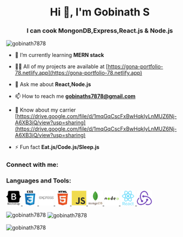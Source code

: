 <h1 align="center">Hi 👋, I'm Gobinath S</h1>
<h3 align="center">I can cook MongonDB,Express,React.js & Node.js</h3>

<p align="left"> <img src="https://komarev.com/ghpvc/?username=gobinath7878&label=Profile%20views&color=0e75b6&style=flat" alt="gobinath7878" /> </p>

- 🌱 I’m currently learning **MERN stack**

- 👨‍💻 All of my projects are available at [https://gona-portfolio-78.netlify.app](https://gona-portfolio-78.netlify.app)

- 💬 Ask me about **React,Node.js**

- 📫 How to reach me **gobinaths7878@gmail.com**

- 📄 Know about my carrier [https://drive.google.com/file/d/1mqGqCscFxBwHqkIyLnMUZ6Nj-A6XB3iQ/view?usp=sharing](https://drive.google.com/file/d/1mqGqCscFxBwHqkIyLnMUZ6Nj-A6XB3iQ/view?usp=sharing)

- ⚡ Fun fact **Eat.js/Code.js/Sleep.js**

<h3 align="left">Connect with me:</h3>
<p align="left">
</p>

<h3 align="left">Languages and Tools:</h3>
<p align="left"> <a href="https://getbootstrap.com" target="_blank" rel="noreferrer"> <img src="https://raw.githubusercontent.com/devicons/devicon/master/icons/bootstrap/bootstrap-plain-wordmark.svg" alt="bootstrap" width="40" height="40"/> </a> <a href="https://www.w3schools.com/css/" target="_blank" rel="noreferrer"> <img src="https://raw.githubusercontent.com/devicons/devicon/master/icons/css3/css3-original-wordmark.svg" alt="css3" width="40" height="40"/> </a> <a href="https://expressjs.com" target="_blank" rel="noreferrer"> <img src="https://raw.githubusercontent.com/devicons/devicon/master/icons/express/express-original-wordmark.svg" alt="express" width="40" height="40"/> </a> <a href="https://www.w3.org/html/" target="_blank" rel="noreferrer"> <img src="https://raw.githubusercontent.com/devicons/devicon/master/icons/html5/html5-original-wordmark.svg" alt="html5" width="40" height="40"/> </a> <a href="https://developer.mozilla.org/en-US/docs/Web/JavaScript" target="_blank" rel="noreferrer"> <img src="https://raw.githubusercontent.com/devicons/devicon/master/icons/javascript/javascript-original.svg" alt="javascript" width="40" height="40"/> </a> <a href="https://www.mongodb.com/" target="_blank" rel="noreferrer"> <img src="https://raw.githubusercontent.com/devicons/devicon/master/icons/mongodb/mongodb-original-wordmark.svg" alt="mongodb" width="40" height="40"/> </a> <a href="https://nodejs.org" target="_blank" rel="noreferrer"> <img src="https://raw.githubusercontent.com/devicons/devicon/master/icons/nodejs/nodejs-original-wordmark.svg" alt="nodejs" width="40" height="40"/> </a> <a href="https://reactjs.org/" target="_blank" rel="noreferrer"> <img src="https://raw.githubusercontent.com/devicons/devicon/master/icons/react/react-original-wordmark.svg" alt="react" width="40" height="40"/> </a> <a href="https://redux.js.org" target="_blank" rel="noreferrer"> <img src="https://raw.githubusercontent.com/devicons/devicon/master/icons/redux/redux-original.svg" alt="redux" width="40" height="40"/> </a> </p>

<p><img align="left" src="https://github-readme-stats.vercel.app/api/top-langs?username=gobinath7878&show_icons=true&locale=en&layout=compact" alt="gobinath7878" /></p>

<p>&nbsp;<img align="center" src="https://github-readme-stats.vercel.app/api?username=gobinath7878&show_icons=true&locale=en" alt="gobinath7878" /></p>

<p><img align="center" src="https://github-readme-streak-stats.herokuapp.com/?user=gobinath7878&" alt="gobinath7878" /></p>


